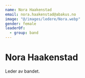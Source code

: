 ```yaml
---
name: Nora Haakenstad
email: nora.haakenstad@abakus.no
image: "@/images/ledere/Nora.webp"
gender: female
leaderOf:
  - group: band
---
```


# Nora Haakenstad

Leder av bandet.
